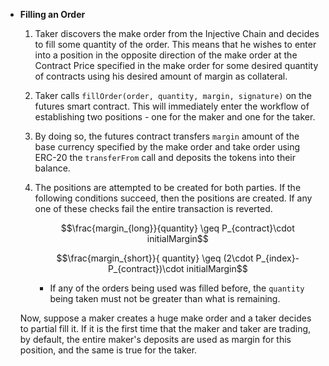 - **Filling an Order**
    1. Taker discovers the make order from the Injective Chain and decides to fill some quantity of the order. This means that he wishes to enter into a position in the opposite direction of the make order at the Contract Price specified in the make order for some desired quantity of contracts using his desired amount of margin as collateral.
    2. Taker calls  `fillOrder(order, quantity, margin, signature)` on the futures smart contract. This will immediately enter the workflow of establishing two positions - one for the maker and one for the taker. 
    3. By doing so, the futures contract transfers `margin` amount of the base currency specified by the make order and take order using ERC-20 the `transferFrom` call and deposits the tokens into their balance. 
    4. The positions are attempted to be created for both parties. If the following conditions succeed, then the positions are created. If any one of these checks fail the entire transaction is reverted.

        $$\frac{margin_{long}}{quantity} \geq P_{contract}\cdot initialMargin$$

        $$\frac{margin_{short}}{ quantity} \geq (2\cdot P_{index}-P_{contract})\cdot initialMargin$$

        - If any of the orders being used was filled before, the `quantity` being taken must not be greater than what is remaining.

    Now, suppose a maker creates a huge make order and a taker decides to partial fill it. If it is the first time that the maker and taker are trading, by default, the entire maker's deposits are used as margin for this position, and the same is true for the taker. 